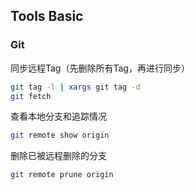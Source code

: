 ## Tools Basic

### Git

同步远程Tag（先删除所有Tag，再进行同步）

```bash
git tag -l | xargs git tag -d
git fetch
```

查看本地分支和追踪情况

```bash
git remote show origin
```

删除已被远程删除的分支

```bash
git remote prune origin
```

